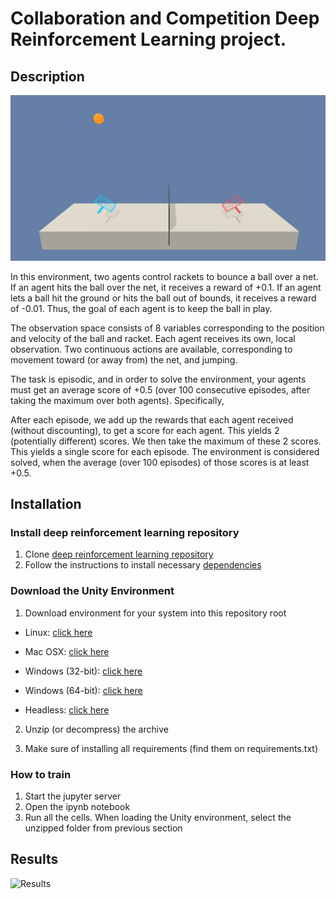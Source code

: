 # Collaboration and Competition Deep Reinforcement Learning project.

## Description
![Environment](Figures/env.png)

In this environment, two agents control rackets to bounce a ball over a net. If an agent hits the ball over the net, it receives a reward of +0.1. If an agent lets a ball hit the ground or hits the ball out of bounds, it receives a reward of -0.01. Thus, the goal of each agent is to keep the ball in play.

The observation space consists of 8 variables corresponding to the position and velocity of the ball and racket. Each agent receives its own, local observation. Two continuous actions are available, corresponding to movement toward (or away from) the net, and jumping.

The task is episodic, and in order to solve the environment, your agents must get an average score of +0.5 (over 100 consecutive episodes, after taking the maximum over both agents). Specifically,

After each episode, we add up the rewards that each agent received (without discounting), to get a score for each agent. This yields 2 (potentially different) scores. We then take the maximum of these 2 scores.
This yields a single score for each episode.
The environment is considered solved, when the average (over 100 episodes) of those scores is at least +0.5.

## Installation
### Install deep reinforcement learning repository
1. Clone [deep reinforcement learning repository](https://github.com/udacity/deep-reinforcement-learning)
2. Follow the instructions to install necessary [dependencies](https://github.com/udacity/deep-reinforcement-learning#dependencies)
### Download the Unity Environment
1. Download environment for your system into this repository root

* Linux: [click here](https://s3-us-west-1.amazonaws.com/udacity-drlnd/P3/Tennis/Tennis.app.zip)

* Mac OSX: [click here](https://s3-us-west-1.amazonaws.com/udacity-drlnd/P2/Reacher/Reacher.app.zip)

* Windows (32-bit): [click here](https://s3-us-west-1.amazonaws.com/udacity-drlnd/P3/Tennis/Tennis_Windows_x86.zip)

* Windows (64-bit): [click here](https://s3-us-west-1.amazonaws.com/udacity-drlnd/P3/Tennis/Tennis_Windows_x86_64.zip)

* Headless: [click here](https://s3-us-west-1.amazonaws.com/udacity-drlnd/P3/Tennis/Tennis_Linux_NoVis.zip)

2. Unzip (or decompress) the archive

3. Make sure of installing all requirements (find them on requirements.txt)

### How to train
1. Start the jupyter server
2. Open the ipynb notebook
3. Run all the cells. When loading the Unity environment, select the unzipped folder from previous section

## Results
![Results](https://github.com/thenickben/drlnd-p3-collab-compet/blob/master/Figures/Tenis.png)
